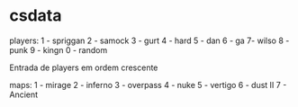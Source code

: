# csdata

players:
  1 - spriggan
  2 - samock
  3 - gurt
  4 - hard
  5 - dan
  6 - ga
  7- wilso
  8 - punk
  9 - kingn
  0 - random
  
Entrada de players em ordem crescente

maps:
  1 - mirage
  2 - inferno
  3 - overpass
  4 - nuke
  5 - vertigo
  6 - dust II
  7 - Ancient
